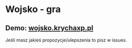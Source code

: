 # Wojsko - gra

## Demo: [wojsko.krychaxp.pl](https://wojsko.krychaxp.pl)

Jeśli masz jakieś propozycje/ulepszenia to pisz w issues.

